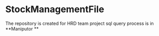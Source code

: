 # StockManagementFile
The repository is created for HRD team project
sql query process is in **Maniputor **
